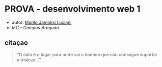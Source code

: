 # PROVA - desenvolvimento web 1

 - autor: [Murilo Jamoksi Luciani](https://github.com/Murilojamoski)
 - *IFC - Campus Araquari*
 
 ## citaçao
 > “O ódio é o lugar para onde vai o homem que não consegue suportar a tristeza...” 
 
